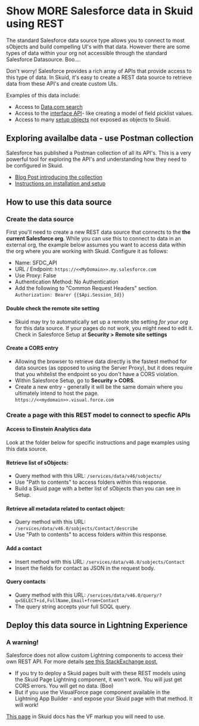 # Show MORE Salesforce data in Skuid using REST
The standard Salesforce data source type allows you to connect to most sObjects and build compelling UI's with that data.  However there are some types of data within your org not accessible through the standard Salesforce Datasource.  Boo....

Don't worry! Salesforce provides a rich array of APIs that provide access to this type of data. In Skuid, it's easy to create a REST data source to retrieve data from these API's and create custom UIs.

Examples of this data include: 

* Access to [Data.com search](https://developer.salesforce.com/docs/atlas.en-us.datadotcom_api_dev_guide.meta/datadotcom_api_dev_guide/datadotcom_api_dev_guide_intro.htm)
* Access to the [interface API](https://developer.salesforce.com/docs/atlas.en-us.uiapi.meta/uiapi/ui_api_get_started.htm)-  like creating a model of field picklist values. 
* Access to many [setup objects](https://developer.salesforce.com/docs/atlas.en-us.220.0.object_reference.meta/object_reference/sforce_api_objects_concepts.htm) not exposed as objects to Skuid.  

## Exploring availalbe data - use Postman collection

Salesforce has published a Postman collection of all its API's. This is a very powerful tool for exploring the API's and understanding how they need to be configured in Skuid.

* [Blog Post introducing the collection](https://developer.salesforce.com/blogs/2020/03/explore-the-salesforce-apis-with-a-postman-collection.html)
* [Instructions on installation and setup](https://developer.salesforce.com/blogs/2020/03/explore-the-salesforce-apis-with-a-postman-collection.html)


## How to use this data source

### Create the data source

First you'll need to create a new REST data source that connects to the  **the current Salesforce org**.  While you can use this to connect to data in an external org, the example below assumes you want to access data within the org where you are working with Skuid.  Configure it as follows:

* Name:  SFDC_API
* URL / Endpoint: ``https://<<MyDomain>>.my.salesforce.com``
* Use Proxy:  False
* Authentication Method:  No Authentication
* Add the following to "Common Request Headers" section. 
``Authorization: Bearer {{$Api.Session_Id}}``


#### Double check the remote site setting

* Skuid may try to automatically set up a remote site setting _for your org_  for this data source. If your pages do not work, you might need to edit it.  Check in Salesforce Setup at **Security > Remote site settings**  

#### Create a CORS entry

* Allowing the browser to retrieve data directly is the fastest method for data sources (as opposed to using the Server Proxy),  but it does require that you whitelist the endpoint so you don't have a CORS violation.  
* Within Salesforce Setup, go to **Security > CORS**.
* Create a new entry - generally it will be the same domain where you ultimately intend to host the page.  ``https://<<mydomain>>.visual.force.com``


### Create a page with this REST model to connect to specfic APIs

#### Access to Einstein Analytics data

 Look at the folder below for specific instructions and page examples using this data source.   

#### Retrieve list of sObjects:      

* Query method with this URL:   ``/services/data/v46/sobjects/``
* Use "Path to contents" to access folders within this response. 
* Build a Skuid page with a better list of sObjects than you can see in Setup.
    
#### Retrieve all metadata related to contact object:      

* Query method with this URL:   ``/services/data/v46.0/sobjects/Contact/describe``
* Use "Path to contents" to access folders within this response. 
    
#### Add a contact

* Insert method with this URL:   ``/services/data/v46.0/sobjects/Contact``
* Insert the fields for contact as JSON in the request body.

####  Query contacts   
* Query method with this URL:  ``/services/data/v46.0/query/?q=SELECT+id,FullName,Email+from+Contact``
* The query string accepts your full SOQL query.     

## Deploy this data source in Lightning Experience

### A warning!
Salesforce does not allow custom Lightning components to access their own REST API. For more details [see this StackExchange post.](https://salesforce.stackexchange.com/questions/55306/how-to-call-a-salesforce-rest-url-from-lightning-component) 
* If you try to deploy a Skuid pages built with these REST models using the Skuid Page Lightning component, it won't work. You will just get CORS errors. You will get no data. (Boo)  
* But if you use the VisualForce page component available in the Lightning App Builder - and expose your Skuid page with that method.  It will work!   

[This page](https://docs.skuid.com/latest/v2/en/skuid/deploy/salesforce/visualforce/skuid-page-visualforce-component.html#object-controller-independent-pages) in Skuid docs has the VF markup you will need to use. 
